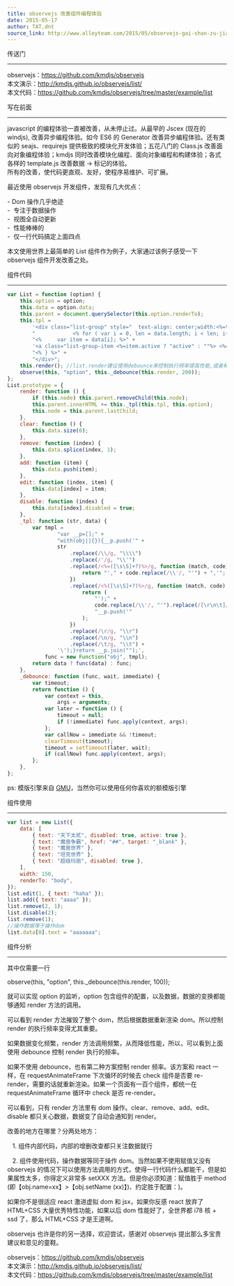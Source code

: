 ```yaml
---
title: observejs 改善组件编程体验
date: 2015-05-17
author: TAT.dnt
source_link: http://www.alloyteam.com/2015/05/observejs-gai-shan-zu-jian-kai-fa-ti-yan/
---
```


<!-- {% raw %} - for jekyll -->

传送门  

* * *

observejs：<https://github.com/kmdjs/observejs>  
本文演示：<http://kmdjs.github.io/observejs/list/>  
本文代码：<https://github.com/kmdjs/observejs/tree/master/example/list>

写在前面  

* * *

javascript 的编程体验一直被改善，从未停止过。从最早的 Jscex (现在的 windjs), 改善异步编程体验。如今 ES6 的 Generator 改善异步编程体验。还有类似的 seajs、requirejs 提供极致的模块化开发体验；五花八门的 Class.js 改善面向对象编程体验；kmdjs 同时改善模块化编程、面向对象编程和构建体验；各式各样的 template.js 改善数据 -> 标记的体验。  
所有的改善，使代码更直观、友好，使程序易维护、可扩展。

最近使用 observejs 开发组件，发现有几大优点：

\- Dom 操作几乎绝迹  
-  专注于数据操作  
-  视图全自动更新  
-  性能棒棒的  
-  仅一行代码搞定上面四点

本文使用世界上最简单的 List 组件作为例子，大家通过该例子感受一下 observejs 组件开发改善之处。

组件代码  

* * *

```javascript
var List = function (option) {
    this.option = option;
    this.data = option.data;
    this.parent = document.querySelector(this.option.renderTo);
    this.tpl =
        '<div class="list-group" style="  text-align: center;width:<%=typeof width === "number"?width+"px":width%>;" >' +
        "            <% for ( var i = 0, len = data.length; i < len; i++) { %>" +
        "<%     var item = data[i]; %>" +
        '<a class="list-group-item <%=item.active ? "active" : ""%> <%=item.disabled ? "disabled" : ""%>" href="<%=item.href%>" target="<%=item.target?item.target:""%>"><%=item.text%></a>' +
        "<% } %>" +
        "</div>";
    this.render(); //list.render建议使用debounce来控制执行频率提高性能,或者和react一样在下次执行requestAnimFrame的时候更新
    observe(this, "option", this._debounce(this.render, 200));
};
List.prototype = {
    render: function () {
        if (this.node) this.parent.removeChild(this.node);
        this.parent.innerHTML += this._tpl(this.tpl, this.option);
        this.node = this.parent.lastChild;
    },
    clear: function () {
        this.data.size(0);
    },
    remove: function (index) {
        this.data.splice(index, 1);
    },
    add: function (item) {
        this.data.push(item);
    },
    edit: function (index, item) {
        this.data[index] = item;
    },
    disable: function (index) {
        this.data[index].disabled = true;
    },
    _tpl: function (str, data) {
        var tmpl =
                "var __p=[];" +
                "with(obj||{}){__p.push('" +
                str
                    .replace(/\\/g, "\\\\")
                    .replace(/'/g, "\\'")
                    .replace(/<%=([\s\S]+?)%>/g, function (match, code) {
                        return "'," + code.replace(/\\'/, "'") + ",'";
                    })
                    .replace(/<%([\s\S]+?)%>/g, function (match, code) {
                        return (
                            "');" +
                            code.replace(/\\'/, "'").replace(/[\r\n\t]/g, " ") +
                            "__p.push('"
                        );
                    })
                    .replace(/\r/g, "\\r")
                    .replace(/\n/g, "\\n")
                    .replace(/\t/g, "\\t") +
                '\');}return __p.join("");',
            func = new Function("obj", tmpl);
        return data ? func(data) : func;
    },
    _debounce: function (func, wait, immediate) {
        var timeout;
        return function () {
            var context = this,
                args = arguments;
            var later = function () {
                timeout = null;
                if (!immediate) func.apply(context, args);
            };
            var callNow = immediate && !timeout;
            clearTimeout(timeout);
            timeout = setTimeout(later, wait);
            if (callNow) func.apply(context, args);
        };
    },
};
```

ps: 模版引擎来自 [GMU](https://github.com/fex-team/GMU/blob/master/src/extend/parseTpl.js)，当然你可以使用任何你喜欢的额模版引擎

组件使用  

* * *

```javascript
var list = new List({
    data: [
        { text: "天下太贰", disabled: true, active: true },
        { text: "魔兽争霸", href: "##", target: "_blank" },
        { text: "魔兽世界" },
        { text: "坦克世界" },
        { text: "超级玛丽", disabled: true },
    ],
    width: 150,
    renderTo: "body",
});
list.edit(1, { text: "haha" });
list.add({ text: "aaaa" });
list.remove(2, 1);
list.disable(2);
list.remove(1);
//操作数据等于操作dom
list.data[0].text = "aaaaaaa";
```

组件分析  

* * *

其中仅需要一行

 observe(this, "option", this.\_debounce(this.render, 100));

就可以实现 option 的监听，option 包含组件的配置，以及数据，数据的变换都能够通知 render 方法的调用。

可以看到 render 方法摧毁了整个 dom，然后根据数据重新渲染 dom。所以控制 render 的执行频率变得尤其重要。

如果数据变化频繁，render 方法调用频繁，从而降低性能，所以，可以看到上面使用 debounce 控制 render 执行的频率。

如果不使用 debounce，也有第二种方案控制 render 频率。该方案和 react 一样，在 requestAnimateFrame 下次循环的时候去 check 组件是否要 re-render，需要的话就重新渲染。如果一个页面有一百个组件，都统一在 requestAnimateFrame 循环中 check 是否 re-render。

可以看到，只有 render 方法里有 dom 操作。clear、remove、add、edit、disable 都只关心数据，数据变了自动会通知到 render。

改善的地方在哪里？分两处地方：

   1\. 组件内部代码，内部的增删改查都只关注数据就行

   2\. 组件使用代码，操作数据等同于操作 dom。当然如果不使用赋值又没有 observejs 的情况下可以使用方法调用的方式，使得一行代码什么都能干，但是如果属性太多，你得定义非常多 setXXX 方法。但是你必须知道：赋值胜于 method (即【obj.name=xx】>【obj.setName (xx)】)、约定胜于配置：)。

如果你不是很适应 react 激进虚拟 dom 和 jsx，如果你反感 react 放弃了 HTML+CSS 大量优秀特性功能，如果以后 dom 性能好了，全世界都 i78 核 + ssd 了，那么 HTML+CSS 才是王道啊。

observejs 也许是你的另一选择，欢迎尝试，感谢对 observejs 提出那么多宝贵建议和意见的童鞋。

observejs：<https://github.com/kmdjs/observejs>  
本文演示：<http://kmdjs.github.io/observejs/list/>  
本文代码：<https://github.com/kmdjs/observejs/tree/master/example/list>

<!-- {% endraw %} - for jekyll -->